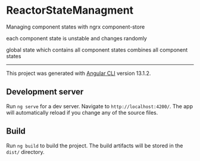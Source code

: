 # ReactorStateManagment

Managing component states with ngrx component-store


each component state is unstable and changes randomly 

global state which contains all component states combines all component states



-------------------------------------------
This project was generated with [Angular CLI](https://github.com/angular/angular-cli) version 13.1.2.

## Development server

Run `ng serve` for a dev server. Navigate to `http://localhost:4200/`. The app will automatically reload if you change any of the source files.


## Build

Run `ng build` to build the project. The build artifacts will be stored in the `dist/` directory.

